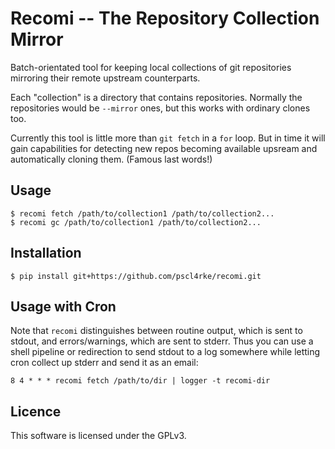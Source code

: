 
# Recomi -- The Repository Collection Mirror

Batch-orientated tool for keeping local collections of git repositories
mirroring their remote upstream counterparts.

Each "collection" is a directory that contains repositories.
Normally the repositories would be `--mirror` ones,
but this works with ordinary clones too.

Currently this tool is little more than `git fetch` in a `for` loop.
But in time it will gain capabilities for detecting new repos becoming
available upsream and automatically cloning them.
(Famous last words!)

## Usage

    $ recomi fetch /path/to/collection1 /path/to/collection2...
    $ recomi gc /path/to/collection1 /path/to/collection2...

## Installation

    $ pip install git+https://github.com/pscl4rke/recomi.git

## Usage with Cron

Note that `recomi` distinguishes between routine output,
which is sent to stdout,
and errors/warnings,
which are sent to stderr.
Thus you can use a shell pipeline or redirection to send stdout to
a log somewhere while letting cron collect up stderr and send it as
an email:

    8 4 * * * recomi fetch /path/to/dir | logger -t recomi-dir

## Licence

This software is licensed under the GPLv3.
